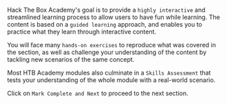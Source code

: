 Hack The Box Academy's goal is to provide a `highly interactive` and streamlined learning process to allow users to have fun while learning. The content is based on a `guided learning` approach, and enables you to practice what they learn through interactive content.

You will face many `hands-on exercises` to reproduce what was covered in the section, as well as challenge your understanding of the content by tackling new scenarios of the same concept.

Most HTB Academy modules also culminate in a `Skills Assessment` that tests your understanding of the whole module with a real-world scenario.

Click on `Mark Complete and Next` to proceed to the next section.